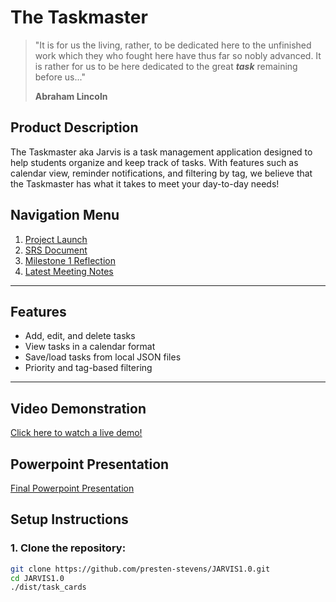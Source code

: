 # The Taskmaster
> "It is for us the living, rather, to be dedicated here to the unfinished work which they who fought here have thus far so nobly advanced. It is rather for us to be here dedicated to the great ***task*** remaining before us..."
> 
> **Abraham Lincoln**

## Product Description
The Taskmaster aka Jarvis is a task management application designed to help students organize and keep track of tasks. With features such as calendar view, reminder notifications, and filtering by tag, we believe that the Taskmaster has what it takes to meet your day-to-day needs!

## Navigation Menu
1. [Project Launch](docs/projectLaunch.md)
2. [SRS Document](docs/SRS.md)
3. [Milestone 1 Reflection](docs/reflections/milestone2.md)
4. [Latest Meeting Notes](docs/meeting-notes/milestone-3/meeting2.md)

---

## Features

- Add, edit, and delete tasks
- View tasks in a calendar format
- Save/load tasks from local JSON files
- Priority and tag-based filtering

---

## Video Demonstration
[Click here to watch a live demo!](https://youtu.be/smGRUweLbGI)

## Powerpoint Presentation
[Final Powerpoint Presentation](docs/Jarvis.pdf)

## Setup Instructions

### 1. Clone the repository:

```bash
git clone https://github.com/presten-stevens/JARVIS1.0.git
cd JARVIS1.0
./dist/task_cards
